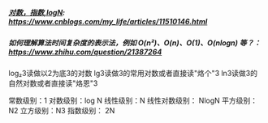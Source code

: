 ##### [对数，指数,logN](https://www.cnblogs.com/my_life/articles/11510146.html): https://www.cnblogs.com/my_life/articles/11510146.html

##### 如何理解算法时间复杂度的表示法，例如 O(n²)、O(n)、O(1)、O(nlogn) 等？： https://www.zhihu.com/question/21387264

log₂3读做以2为底3的对数
lg3读做3的常用对数或者直接读"烙个"3
ln3读做3的自然对数或者直接读"烙恩"3

常数级别：1
对数级别：log N
线性级别：N
线性对数级别： NlogN
平方级别：N2
立方级别：N3
指数级别： 2N